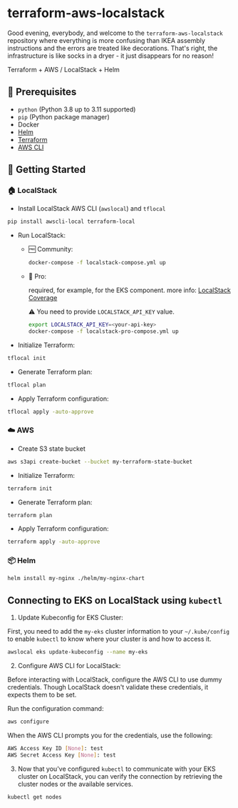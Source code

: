 # terraform-aws-localstack

Good evening, everybody, and welcome to the `terraform-aws-localstack` repository where everything is more confusing
than IKEA assembly instructions and the errors are treated like decorations. That's right, the infrastructure is like
socks in a dryer - it just disappears for no reason!

Terraform + AWS / LocalStack + Helm

## :memo: Prerequisites
* `python` (Python 3.8 up to 3.11 supported)
* `pip` (Python package manager)
* Docker
* [Helm](https://helm.sh/docs/intro/install/)
* [Terraform](https://developer.hashicorp.com/terraform/tutorials/aws-get-started/install-cli)
* [AWS CLI](https://docs.aws.amazon.com/cli/latest/userguide/getting-started-install.html)

## :rocket: Getting Started

### :house: LocalStack

* Install LocalStack AWS CLI (`awslocal`) and `tflocal`

```bash
pip install awscli-local terraform-local
```

* Run LocalStack:

  * :free: Community:

    ```bash
    docker-compose -f localstack-compose.yml up 
    ```

  * :money_with_wings: Pro:
  
    required, for example, for the EKS component. more info: [LocalStack Coverage](https://docs.localstack.cloud/references/coverage/)

    :warning: You need to provide `LOCALSTACK_API_KEY` value.

    ```bash
    export LOCALSTACK_API_KEY=<your-api-key>
    docker-compose -f localstack-pro-compose.yml up 
    ```

* Initialize Terraform:

```bash
tflocal init
```

* Generate Terraform plan:

```bash
tflocal plan
```

* Apply Terraform configuration:

```bash
tflocal apply -auto-approve
```

### :cloud: AWS

* Create S3 state bucket

```bash
aws s3api create-bucket --bucket my-terraform-state-bucket
```

* Initialize Terraform:

```bash
terraform init
```

* Generate Terraform plan:

```bash
terraform plan
```

* Apply Terraform configuration:

```bash
terraform apply -auto-approve
```

### :package: Helm

```bash
helm install my-nginx ./helm/my-nginx-chart
```

## Connecting to EKS on LocalStack using `kubectl`
1. Update Kubeconfig for EKS Cluster:

First, you need to add the `my-eks` cluster information to your `~/.kube/config` to enable `kubectl` to know where your cluster is and how to access it.

```bash
awslocal eks update-kubeconfig --name my-eks
```

2. Configure AWS CLI for LocalStack:

Before interacting with LocalStack, configure the AWS CLI to use dummy credentials. Though LocalStack doesn't validate these credentials, it expects them to be set.

Run the configuration command:

```bash
aws configure
```

When the AWS CLI prompts you for the credentials, use the following:

```bash
AWS Access Key ID [None]: test
AWS Secret Access Key [None]: test
```

3. Now that you've configured `kubectl` to communicate with your EKS cluster on LocalStack, you can verify the connection by retrieving the cluster nodes or the available services.

```bash
kubectl get nodes
```
